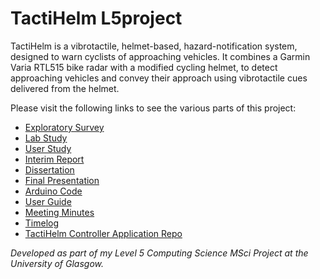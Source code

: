 # TactiHelm L5project

TactiHelm is a vibrotactile, helmet-based, hazard-notification system, designed to warn cyclists of approaching vehicles. It combines a Garmin Varia RTL515 bike radar with a modified cycling helmet, to detect approaching vehicles and convey their approach using vibrotactile cues delivered from the helmet.

Please visit the following links to see the various parts of this project:

- [Exploratory Survey](./exploratory-survey/)
- [Lab Study](./lab-study/)
- [User Study](./user-study/)
- [Interim Report](./interim-report/)
- [Dissertation](./dissertation/)
- [Final Presentation](./presentation/)
- [Arduino Code](./arduino-code/)
- [User Guide](./user-guide/)
- [Meeting Minutes](./meeting-minutes/)
- [Timelog](./timelog/)
- [TactiHelm Controller Application Repo](https://github.com/LewisTrundle/tactihelm-controller)

*Developed as part of my Level 5 Computing Science MSci Project at the University of Glasgow.*
